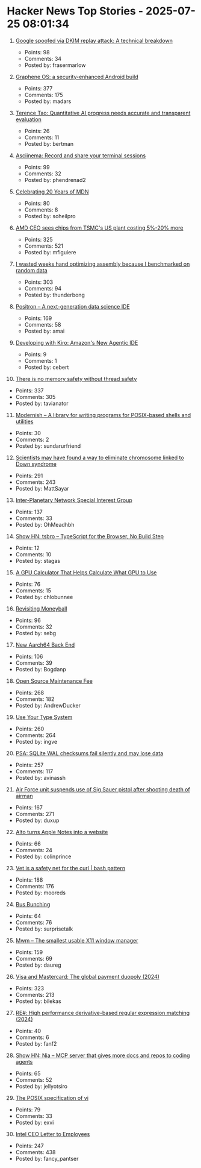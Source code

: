 # Hacker News Top Stories - 2025-07-25 08:01:34

1. [Google spoofed via DKIM replay attack: A technical breakdown](https://easydmarc.com/blog/google-spoofed-via-dkim-replay-attack-a-technical-breakdown/)
   - Points: 98
   - Comments: 34
   - Posted by: frasermarlow

2. [Graphene OS: a security-enhanced Android build](https://lwn.net/SubscriberLink/1030004/898017c7953c0946/)
   - Points: 377
   - Comments: 175
   - Posted by: madars

3. [Terence Tao: Quantitative AI progress needs accurate and transparent evaluation](https://mathstodon.xyz/@tao/114910028356641733)
   - Points: 26
   - Comments: 11
   - Posted by: bertman

4. [Asciinema: Record and share your terminal sessions](https://asciinema.org)
   - Points: 99
   - Comments: 32
   - Posted by: phendrenad2

5. [Celebrating 20 Years of MDN](https://developer.mozilla.org/en-US/blog/mdn-turns-20/)
   - Points: 80
   - Comments: 8
   - Posted by: soheilpro

6. [AMD CEO sees chips from TSMC's US plant costing 5%-20% more](https://www.bloomberg.com/news/articles/2025-07-23/amd-ceo-su-sees-chips-from-us-tsmc-plant-costing-5-to-20-more)
   - Points: 325
   - Comments: 521
   - Posted by: mfiguiere

7. [I wasted weeks hand optimizing assembly because I benchmarked on random data](https://www.vidarholen.net/contents/blog/?p=1160)
   - Points: 303
   - Comments: 94
   - Posted by: thunderbong

8. [Positron – A next-generation data science IDE](https://positron.posit.co/)
   - Points: 169
   - Comments: 58
   - Posted by: amai

9. [Developing with Kiro: Amazon's New Agentic IDE](https://yehudacohen.substack.com/p/developing-with-kiro-amazons-new)
   - Points: 9
   - Comments: 1
   - Posted by: cebert

10. [There is no memory safety without thread safety](https://www.ralfj.de/blog/2025/07/24/memory-safety.html)
   - Points: 337
   - Comments: 305
   - Posted by: tavianator

11. [Modernish – A library for writing programs for POSIX-based shells and utilities](https://github.com/modernish/modernish)
   - Points: 30
   - Comments: 2
   - Posted by: sundarurfriend

12. [Scientists may have found a way to eliminate chromosome linked to Down syndrome](https://academic.oup.com/pnasnexus/article/4/2/pgaf022/8016019)
   - Points: 291
   - Comments: 243
   - Posted by: MattSayar

13. [Inter-Planetary Network Special Interest Group](https://www.ipnsig.org)
   - Points: 137
   - Comments: 33
   - Posted by: OhMeadhbh

14. [Show HN: tsbro – TypeScript for the Browser, No Build Step](https://github.com/stagas/tsbro)
   - Points: 12
   - Comments: 10
   - Posted by: stagas

15. [A GPU Calculator That Helps Calculate What GPU to Use](https://calculator.inference.ai/)
   - Points: 76
   - Comments: 15
   - Posted by: chlobunnee

16. [Revisiting Moneyball](https://djpardis.medium.com/revisiting-moneyball-074fc2435b07)
   - Points: 96
   - Comments: 32
   - Posted by: sebg

17. [New Aarch64 Back End](https://ziglang.org/devlog/2025/#2025-07-23)
   - Points: 106
   - Comments: 39
   - Posted by: Bogdanp

18. [Open Source Maintenance Fee](https://github.com/wixtoolset/issues/issues/8974)
   - Points: 268
   - Comments: 182
   - Posted by: AndrewDucker

19. [Use Your Type System](https://www.dzombak.com/blog/2025/07/use-your-type-system/)
   - Points: 260
   - Comments: 264
   - Posted by: ingve

20. [PSA: SQLite WAL checksums fail silently and may lose data](https://avi.im/blag/2025/sqlite-wal-checksum/)
   - Points: 257
   - Comments: 117
   - Posted by: avinassh

21. [Air Force unit suspends use of Sig Sauer pistol after shooting death of airman](https://www.nhpr.org/nh-news/2025-07-23/sig-sauer-pistol-air-force-shooting-death)
   - Points: 167
   - Comments: 271
   - Posted by: duxup

22. [Alto turns Apple Notes into a website](https://alto.so/)
   - Points: 66
   - Comments: 24
   - Posted by: colinprince

23. [Vet is a safety net for the curl | bash pattern](https://github.com/vet-run/vet)
   - Points: 188
   - Comments: 176
   - Posted by: mooreds

24. [Bus Bunching](https://www.futilitycloset.com/2025/07/12/bus-bunching/)
   - Points: 64
   - Comments: 76
   - Posted by: surprisetalk

25. [Mwm – The smallest usable X11 window manager](https://github.com/lslvr/mwm)
   - Points: 159
   - Comments: 69
   - Posted by: daureg

26. [Visa and Mastercard: The global payment duopoly (2024)](https://quartr.com/insights/edge/visa-and-mastercard-the-global-payment-duopoly)
   - Points: 323
   - Comments: 213
   - Posted by: bilekas

27. [RE#: High performance derivative-based regular expression matching (2024)](https://arxiv.org/abs/2407.20479)
   - Points: 40
   - Comments: 6
   - Posted by: fanf2

28. [Show HN: Nia – MCP server that gives more docs and repos to coding agents](https://www.trynia.ai/)
   - Points: 65
   - Comments: 52
   - Posted by: jellyotsiro

29. [The POSIX specification of vi](https://pubs.opengroup.org/onlinepubs/9799919799/utilities/vi.html)
   - Points: 79
   - Comments: 33
   - Posted by: exvi

30. [Intel CEO Letter to Employees](https://morethanmoore.substack.com/p/intel-ceo-letter-to-employees)
   - Points: 247
   - Comments: 438
   - Posted by: fancy_pantser

